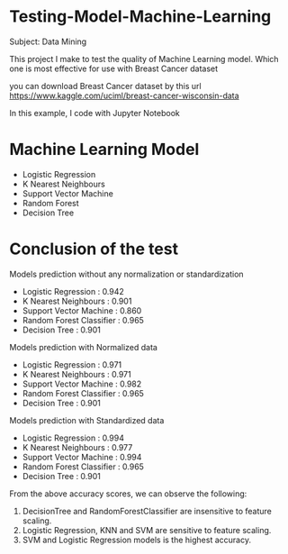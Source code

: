 # Testing-Model-Machine-Learning
Subject: Data Mining 

This project I make to test the quality of Machine Learning model. Which one is most effective for use with Breast Cancer dataset

you can download Breast Cancer dataset by this url https://www.kaggle.com/uciml/breast-cancer-wisconsin-data

In this example, I code with Jupyter Notebook

# Machine Learning Model
 - Logistic Regression
 - K Nearest Neighbours
 - Support Vector Machine
 - Random Forest
 - Decision Tree

# Conclusion of the test
Models prediction without any normalization or standardization
 - Logistic Regression : 0.942
 - K Nearest Neighbours : 0.901
 - Support Vector Machine : 0.860
 - Random Forest Classifier : 0.965
 - Decision Tree : 0.901

Models prediction with Normalized data
 - Logistic Regression : 0.971
 - K Nearest Neighbours : 0.971
 - Support Vector Machine : 0.982
 - Random Forest Classifier : 0.965
 - Decision Tree : 0.901

Models prediction with Standardized data
 - Logistic Regression : 0.994
 - K Nearest Neighbours : 0.977
 - Support Vector Machine : 0.994
 - Random Forest Classifier : 0.965
 - Decision Tree : 0.901

From the above accuracy scores, we can observe the following:
1. DecisionTree and RandomForestClassifier are insensitive to feature scaling.
2. Logistic Regression, KNN and SVM are sensitive to feature scaling.
3. SVM and Logistic Regression models is the highest accuracy.
